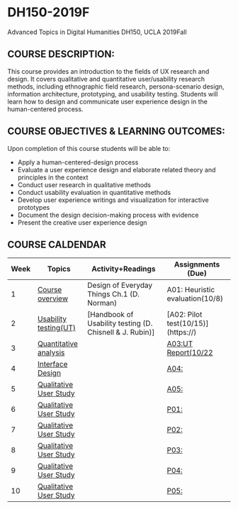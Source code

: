 # DH150-2019F
Advanced Topics in Digital Humanities DH150, UCLA 2019Fall

## COURSE DESCRIPTION:
This course provides an introduction to the fields of UX research and design. It covers qualitative and quantitative user/usability research methods, including ethnographic field research, persona-scenario design, information architecture, prototyping, and usability testing. Students will learn how to design and communicate user experience design in the human-centered process.

## COURSE OBJECTIVES & LEARNING OUTCOMES:
Upon completion of this course students will be able to:
- Apply a human-centered-design process 
- Evaluate a user experience design and elaborate related theory and principles in the context
- Conduct user research in qualitative methods
- Conduct usability evaluation in quantitative methods
- Develop user experience writings and visualization for interactive prototypes
- Document the design decision-making process with evidence
- Present the creative user experience design

## COURSE CALDENDAR
Week    |       Topics      |       Activity+Readings      |      Assignments (Due)
--------|-------------------|------------------------------|------------------------------
1       | [Course overview](https://drive.google.com/open?id=1JPVj-MKGr7sYPIGGus9VdIoM7IxXPeY3) | Design of Everyday Things Ch.1 (D. Norman)                     | A01: Heuristic evaluation(10/8)
2       | [Usability testing(UT)](https://)  | [Handbook of Usability testing (D. Chisnell & J. Rubin)] | [A02: Pilot test(10/15)] (https://)
3       | [Quantitative analysis](https://)  | []() | [A03:UT Report(10/22]()
4       | [Interface Design]()  | []() | [A04:]()
5       | [Qualitative User Study]() | []() | [A05:]()
6       | [Qualitative User Study]() | []() | [P01:]()
7       | [Qualitative User Study]() | []() | [P02:]()
8       | [Qualitative User Study]() | []() | [P03:]()
9       | [Qualitative User Study]() | []() | [P04:]()
10      | [Qualitative User Study]() | []() | [P05:]()



